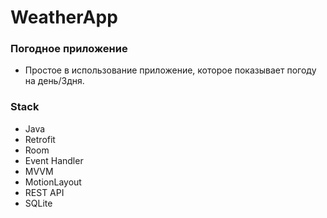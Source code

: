 # WeatherApp

### Погодное приложение

- Простое в использование приложение, которое показывает погоду на день/3дня.

### Stack
- Java
- Retrofit
- Room
- Event Handler
- MVVM
- MotionLayout
- REST API
- SQLite
